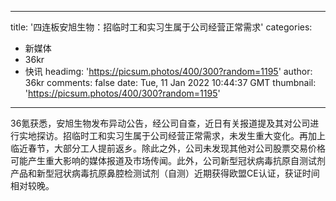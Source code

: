 
---
title: '四连板安旭生物：招临时工和实习生属于公司经营正常需求'
categories: 
 - 新媒体
 - 36kr
 - 快讯
headimg: 'https://picsum.photos/400/300?random=1195'
author: 36kr
comments: false
date: Tue, 11 Jan 2022 10:44:37 GMT
thumbnail: 'https://picsum.photos/400/300?random=1195'
---

<div>   
36氪获悉，安旭生物发布异动公告，经公司自查，近日有关报道提及其对公司进行实地探访。招临时工和实习生属于公司经营正常需求，未发生重大变化。再加上临近春节，大部分工人提前返乡。除此之外，公司未发现其他对公司股票交易价格可能产生重大影响的媒体报道及市场传闻。此外，公司新型冠状病毒抗原自测试剂产品和新型冠状病毒抗原鼻腔检测试剂（自测）近期获得欧盟CE认证，获证时间相对较晚。  
</div>
            